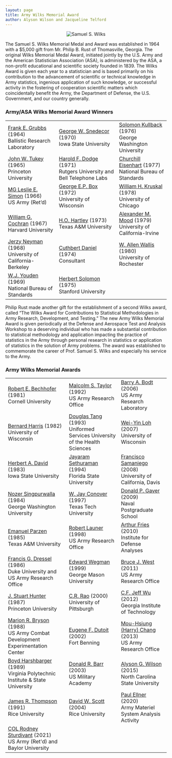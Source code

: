 ```yaml
---
layout: page
title: Army Wilks Memorial Award
author: Alyson Wilson and Jacqueline Telford
---
```

<p align="center">
<img src="https://alysongwilson.github.io/ACAS/wilks.jpg" alt="Samuel S. Wilks">
</p>

The Samuel S. Wilks Memorial Medal and Award was established in 1964 with a $5,000 gift from Mr. Philip B. Rust of Thomasville, Georgia. The original Wilks Memorial Medal Award, initiated jointly by the U.S. Army and the American Statistician Association (ASA), is administered by the ASA, a non-profit educational and scientific society founded in 1839. The Wilks Award is given each year to a statistician and is based primarily on his contribution to the advancement of scientific or technical knowledge in Army statistics, ingenious application of such knowledge, or successful activity in the fostering of cooperation scientific matters which coincidentally benefit the Army, the Department of Defense, the U.S. Government, and our country generally.


### Army/ASA Wilks Memorial Award Winners

<div align="center">
					<table class="table table-striped">
						<tbody>
							<tr>
								<td><a href="https://alysongwilson.github.io/ACAS/WilksPhotos/Grubbs.jpg">Frank E. Grubbs</a> (1964)<br>Ballistic Research Laboratory</td>
								<td><a href="https://alysongwilson.github.io/ACAS/WilksPhotos/Snedecor.jpg">George W. Snedecor</a> (1970)<br>Iowa State University</td>
								<td><a href="https://alysongwilson.github.io/ACAS/WilksPhotos/Kullback.jpg">Solomon Kullback</a> (1976)<br>George Washington University</td>
							</tr>
							<tr>
								<td><a href="https://alysongwilson.github.io/ACAS/WilksPhotos/Tukey.jpg">John W. Tukey</a> (1965)<br>Princeton University</td>
								<td><a href="https://alysongwilson.github.io/ACAS/WilksPhotos/Dodge.jpg">Harold F. Dodge</a> (1971)<br>Rutgers University and Bell Telephone Labs</td>
								<td><a href="https://alysongwilson.github.io/ACAS/WilksPhotos/Eisenhart.jpg">Churchill Eisenhart</a> (1977)<br>National Bureau of Standards</td>
							</tr>
							<tr>
								<td><a href="https://alysongwilson.github.io/ACAS/WilksPhotos/Simon.jpg">MG Leslie E. Simon</a> (1966)<br>US Army (Ret’d)</td>
								<td><a href="https://alysongwilson.github.io/ACAS/WilksPhotos/Box.jpg">George E.P. Box</a> (1972)<br>University of Wisconsin</td>
								<td><a href="https://alysongwilson.github.io/ACAS/WilksPhotos/Kruskal.jpg">William H. Kruskal</a> (1978)<br>University of Chicago</td>
							</tr>
				<tr>
								<td><a href="https://alysongwilson.github.io/ACAS/WilksPhotos/Cochran.jpg">William G. Cochran</a> (1967)<br>Harvard University</td>
					<td><a href="https://alysongwilson.github.io/ACAS/WilksPhotos/Hartley.jpg">H.O. Hartley</a> (1973)<br>Texas A&M University</td>
								<td><a href="https://alysongwilson.github.io/ACAS/WilksPhotos/Mood.jpg">Alexander M. Mood</a> (1979)<br>University of California-Irvine</td>
							</tr>
							<tr>
								<td><a href="https://alysongwilson.github.io/ACAS/WilksPhotos/Neyman.jpg">Jerzy Neyman</a> (1968)<br>University of California-Berkeley</td>
								<td><a href="https://alysongwilson.github.io/ACAS/WilksPhotos/Daniel.jpg">Cuthbert Daniel</a> (1974)<br>Consultant</td>
								<td><a href="https://alysongwilson.github.io/ACAS/WilksPhotos/Wallis.jpg">W. Allen Wallis</a> (1980)<br>University of Rochester</td>
							</tr>
							<tr>
								<td><a href="https://alysongwilson.github.io/ACAS/WilksPhotos/Youden.jpg">W.J. Youden</a> (1969)<br>National Bureau of Standards</td>
								<td><a href="https://alysongwilson.github.io/ACAS/WilksPhotos/Solomon.jpg">Herbert Solomon</a> (1975)<br>Stanford University</td>
								<td></td>
							</tr>
						</tbody>
					</table>
</div>


Philip Rust made another gift for the establishment of a second Wilks award, called “The Wilks Award for Contributions to Statistical Methodologies in Army Research, Development, and Testing.” The new Army Wilks Memorial Award is given periodically at the Defense and Aerospace Test and Analysis Workshop to a deserving individual who has made a substantial contribution to statistical methodology and application impacting the practice of statistics in the Army through personal research in statistics or application of statistics in the solution of Army problems. The award was established to commemorate the career of Prof. Samuel S. Wilks and especially his service to the Army.


### Army Wilks Memorial Awards

<div align="center">
					<table class="table table-striped">
						<tbody>
							<tr>
								<td><a href="https://alysongwilson.github.io/ACAS/WilksPhotos/Bechhofer.jpg">Robert E. Bechhofer</a> (1981)<br>Cornell University</td>
								<td><a href="https://alysongwilson.github.io/ACAS/WilksPhotos/Taylor.jpg">Malcolm S. Taylor</a> (1992)<br>US Army Research Office</td>
								<td><a href="https://alysongwilson.github.io/ACAS/WilksPhotos/Bodt.jpg">Barry A. Bodt</a> (2006)<br>US Army Research Laboratory</td>
							</tr>
							<tr>
								<td><a href="https://alysongwilson.github.io/ACAS/WilksPhotos/Harris.jpg">Bernard Harris</a> (1982)<br>University of Wisconsin</td>
								<td><a href="https://alysongwilson.github.io/ACAS/WilksPhotos/Tang.jpg">Douglas Tang</a> (1993)<br>Uniformed Services University of the Health Sciences</td>
								<td><a href="https://alysongwilson.github.io/ACAS/WilksPhotos/Loh.jpg">Wei-Yin Loh</a> (2007)<br>University of Wisconsin</td>
							</tr>
							<tr>
								<td><a href="https://alysongwilson.github.io/ACAS/WilksPhotos/David.jpg">Herbert A. David</a> (1983)<br>Iowa State University</td>
								<td><a href="https://alysongwilson.github.io/ACAS/WilksPhotos/Sethuraman.jpg">Jayaram Sethuraman</a> (1994)<br>Florida State University</td>
								<td><a href="https://alysongwilson.github.io/ACAS/WilksPhotos/Samaniego.jpg">Francisco Samaniego</a> (2008)<br>University of California, Davis</td>
							</tr>
				<tr>
								<td><a href="https://alysongwilson.github.io/ACAS/WilksPhotos/Singpurwalla.jpg">Nozer Singpurwalla</a> (1984)<br>George Washington University</td>
								<td><a href="https://alysongwilson.github.io/ACAS/WilksPhotos/Conover.jpg">W. Jay Conover</a> (1997)<br>Texas Tech University</td>
					<td><a href="https://alysongwilson.github.io/ACAS/WilksPhotos/Gaver.jpg">Donald P. Gaver</a> (2009)<br>Naval Postgraduate School</td>
							</tr>
							<tr>
								<td><a href="https://alysongwilson.github.io/ACAS/WilksPhotos/Parzen.jpg">Emanuel Parzen</a> (1985)<br>Texas A&M University</td>
								<td><a href="https://alysongwilson.github.io/ACAS/WilksPhotos/Launer.jpg">Robert Launer</a> (1998)<br>US Army Research Office</td>
								<td><a href="https://alysongwilson.github.io/ACAS/WilksPhotos/Fries.jpg">Arthur Fries</a> (2010)<br>Institute for Defense Analyses</td>
							</tr>
							<tr>
								<td><a href="https://alysongwilson.github.io/ACAS/WilksPhotos/Dressel.jpg">Francis G. Dressel</a> (1986)<br>Duke University and US Army Research Office</td>
								<td><a href="https://alysongwilson.github.io/ACAS/WilksPhotos/Wegman.jpg">Edward Wegman</a> (1999)<br>George Mason University</td>
								<td><a href="https://alysongwilson.github.io/ACAS/WilksPhotos/West.jpg">Bruce J. West</a> (2011)<br>US Army Research Office</td>
							</tr>
						<tr>
								<td><a href="https://alysongwilson.github.io/ACAS/WilksPhotos/Hunter.jpg">J. Stuart Hunter</a> (1987)<br>Princeton University</td>
								<td><a href="https://alysongwilson.github.io/ACAS/WilksPhotos/Rao.jpg">C.R. Rao</a> (2000)<br>University of Pittsburgh</td>
								<td><a href="https://alysongwilson.github.io/ACAS/WilksPhotos/Wu.jpg">C.F. Jeff Wu</a> (2012)<br>Georgia Institute of Technology</td>
							</tr>	
							<tr>
								<td><a href="https://alysongwilson.github.io/ACAS/WilksPhotos/Bryson.jpg">Marion R. Bryson</a> (1988)<br>US Army Combat Development Experimentation Center</td>
								<td><a href="https://alysongwilson.github.io/ACAS/WilksPhotos/GeneDutoit.pdf">Eugene F. Dutoit</a> (2002)<br>Fort Benning</td>
								<td><a href="https://alysongwilson.github.io/ACAS/WilksPhotos/Chang.jpg">Mou-Hsiung (Harry) Chang</a> (2013)<br>US Army Research Office</td>
							</tr>	
							<tr>
								<td><a href="https://alysongwilson.github.io/ACAS/WilksPhotos/Harshbarger.jpg">Boyd Harshbarger</a> (1989)<br>Virginia Polytechnic Institute & State University</td>
								<td><a href="https://alysongwilson.github.io/ACAS/WilksPhotos/Barr.jpg">Donald R. Barr</a> (2003)<br>US Military Academy</td>
								<td><a href="https://alysongwilson.github.io/ACAS/WilksPhotos/Wilson.jpg">Alyson G. Wilson</a> (2015)<br>North Carolina State University</td>
							</tr>	
							<tr>
								<td><a href="https://alysongwilson.github.io/ACAS/WilksPhotos/Thompson.jpg">James R. Thompson</a> (1991)<br>Rice University</td>
								<td><a href="https://alysongwilson.github.io/ACAS/WilksPhotos/Scott.jpg">David W. Scott</a> (2004)<br>Rice University</td>
								<td><a href="https://alysongwilson.github.io/ACAS/WilksPhotos/Ellner.jpg">Paul Ellner</a> (2020)<br>Army Materiel System Analysis Activity</td>
							</tr>	
							<tr>
								<td><a href="https://alysongwilson.github.io/ACAS/WilksPhotos/Sturdivant.jpg">COL Rodney Sturdivant</a> (2021)<br>US Army (Ret'd) and Baylor University</td>
								<td></td>
								<td></td>
							</tr>	
						</tbody>
					</table>
</div>
